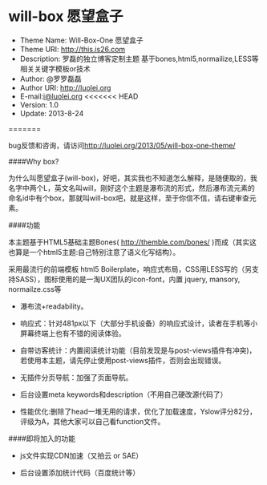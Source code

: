 will-box 愿望盒子 
========
- Theme Name: Will-Box-One 愿望盒子
- Theme URI: http://this.is26.com
- Description: 罗磊的独立博客定制主题 基于bones,html5,normailize,LESS等相关关键字模板or技术
- Author: @罗罗磊磊
- Author URI: http://luolei.org
- E-mail:i@luolei.org
<<<<<<< HEAD
- Version: 1.0
- Update: 2013-8-24

=======

bug反馈和咨询，请访问<http://luolei.org/2013/05/will-box-one-theme/>

####Why box?

为什么叫愿望盒子(will-box)，好吧，其实我也不知道怎么解释，是随便取的，我名字中两个L，英文名叫will，刚好这个主题是瀑布流的形式，然后瀑布流元素的命名id中有个box，那就叫will-box吧，就是这样，至于你信不信，请右键审查元素。

####功能

本主题基于HTML5基础主题Bones( http://themble.com/bones/ )而成（其实这也算是一个html5主题:自己特别注意了语义化写结构）。

采用最流行的前端模板 html5 Boilerplate，响应式布局，CSS用LESS写的（另支持SASS），图标使用的是一淘UX团队的icon-font，内置 jquery, mansory, normailze.css等

- 瀑布流+readability。

- 响应式：针对481px以下（大部分手机设备）的响应式设计，读者在手机等小屏幕终端上也有不错的阅读体验。

- 自带访客统计：内置阅读统计功能（目前发现是与post-views插件有冲突)，若使用本主题，请先停止使用post-views插件，否则会出现错误。

- 无插件分页导航：加强了页面导航。

- 后台设置meta keywords和description（不用自己硬改源代码了）

- 性能优化:删除了head一堆无用的请求，优化了加载速度，Yslow评分82分，评级为A，其他大家可以自己看function文件。

####即将加入的功能

- js文件实现CDN加速（又拍云 or SAE）

- 后台设置添加统计代码（百度统计等）
